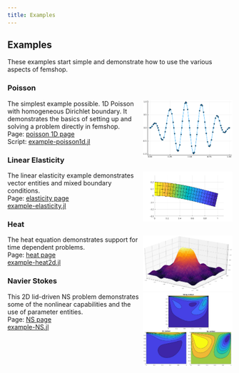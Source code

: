 ```yaml
---
title: Examples
---
```


## Examples

These examples start simple and demonstrate how to use the various aspects of femshop.

<style>
img {float: right;}
</style>
<h3>Poisson</h3> 
<p> <img src="images/poisson1d.png" alt="poisson1d" width="200">
The simplest example possible. 1D Poisson with homogeneous Dirichlet boundary. It demonstrates the basics of setting up and solving a problem directly in femshop.
<br>Page: <a href="https://paralab.github.io/femshop/pages/poisson1d.html">poisson 1D page</a>
<br>Script: <a href="https://github.com/paralab/femshop/blob/master/femshop/examples/example-poisson1d.jl">example-poisson1d.jl</a>
</p>

<h3>Linear Elasticity</h3>
<p> <img src="images/elasticity.png" alt="elasticity" width="200">
The linear elasticity example demonstrates vector entities and mixed boundary conditions.
<br>Page: <a href="https://paralab.github.io/femshop/pages/elasticity.html">elasticity page</a>
<br><a href="https://github.com/paralab/femshop/blob/master/femshop/examples/example-elasticity.jl">example-elasticity.jl</a>
</p>

<h3>Heat</h3>
<p> <img src="images/heat.png" alt="heat" width="200">
The heat equation demonstrates support for time dependent problems.
<br>Page: <a href="https://paralab.github.io/femshop/pages/heat.html">heat page</a>
<br><a href="https://github.com/paralab/femshop/blob/master/femshop/examples/example-heat2d.jl">example-heat2d.jl</a>
</p>

<h3>Navier Stokes</h3>
<p> <img src="images/NS.png" alt="NS" width="200">
This 2D lid-driven NS problem demonstrates some of the nonlinear capabilities and the use of parameter entities.
<br>Page: <a href="https://paralab.github.io/femshop/pages/NS.html">NS page</a>
<br><a href="https://github.com/paralab/femshop/blob/master/femshop/examples/example-NS.jl">example-NS.jl</a>
</p>
